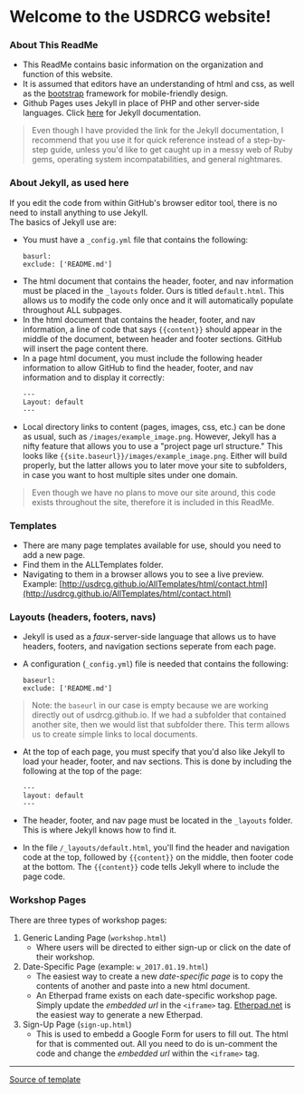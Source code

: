 # Welcome to the USDRCG website!

### About This ReadMe
* This ReadMe contains basic information on the organization and function of this website. 
* It is assumed that editors have an understanding of html and css, as well as the [bootstrap](https://www.w3schools.com/bootstrap/) framework for mobile-friendly design.
* Github Pages uses Jekyll in place of PHP and other server-side languages. Click [here](https://jekyllrb.com/docs/github-pages/) for Jekyll documentation. 
> Even though I have provided the link for the Jekyll documentation, I recommend that you use it for quick reference instead of a step-by-step guide, unless you'd like to get caught up in a messy web of Ruby gems, operating system incompatabilities, and general nightmares. 

### About Jekyll, as used here
If you edit the code from within GitHub's browser editor tool, there is no need to install anything to use Jekyll.   
The basics of Jekyll use are:
* You must have a `_config.yml` file that contains the following:
    ```
    basurl:
    exclude: ['README.md']
    ``` 
* The html document that contains the header, footer, and nav information must be placed in the `_layouts` folder. Ours is titled `default.html`. This allows us to modify the code only once and it will automatically populate throughout ALL subpages.
* In the html document that contains the header, footer, and nav information, a line of code that says `{{content}}` should appear in the middle of the document, between header and footer sections. GitHub will insert the page content there.
* In a page html document, you must include the following header information to allow GitHub to find the header, footer, and nav information and to display it correctly:
    ```
    ---
    Layout: default
    ---
    ```
* Local directory links to content (pages, images, css, etc.) can be done as usual, such as `/images/example_image.png`. However, Jekyll has a nifty feature that allows you to use a "project page url structure." This looks like `{{site.baseurl}}/images/example_image.png`. Either will build properly, but the latter allows you to later move your site to subfolders, in case you want to host multiple sites under one domain. 
> Even though we have no plans to move our site around, this code exists throughout the site, therefore it is included in this ReadMe.

### Templates

* There are many page templates available for use, should you need to add a new page. 
* Find them in the ALLTemplates folder. 
* Navigating to them in a browser allows you to see a live preview. Example: [http://usdrcg.github.io/AllTemplates/html/contact.html](http://usdrcg.github.io/AllTemplates/html/contact.html)

### Layouts (headers, footers, navs)
* Jekyll is used as a _faux_-server-side language that allows us to have headers, footers, and navigation sections seperate from each page.
* A configuration (`_config.yml`) file is needed that contains the following:

    ```
    baseurl:   
    exclude: ['README.md']
    ```

 > Note: the `baseurl` in our case is empty because we are working directly out of usdrcg.github.io. 
 > If we had a subfolder that contained another site, then we would list that subfolder there. 
 > This term allows us to create simple links to local documents.
 
 * At the top of each page, you must specify that you'd also like Jekyll to load your header, footer, and nav sections. This is done by including the following at the top of the page:

    ```
    ---   
    layout: default   
    ---
    ```

* The header, footer, and nav page must be located in the `_layouts` folder. This is where Jekyll knows how to find it.
* In the file `/_layouts/default.html`, you'll find the header and navigation code at the top, followed by `{{content}}` on the middle, then footer code at the bottom. The `{{content}}` code tells Jekyll where to include the page code.
 
 ### Workshop Pages
 
 There are three types of workshop pages:   
 1. Generic Landing Page (`workshop.html`)  
    * Where users will be directed to either sign-up or click on the date of their workshop.   
 2. Date-Specific Page (example: `w_2017.01.19.html`)  
     * The easiest way to create a new *date-specific page* is to copy the contents of another and paste into a new html document.   
     * An Etherpad frame exists on each date-specific workshop page. Simply update the _embedded url_ in the `<iframe>` tag. [Etherpad.net](http://etherpad.net) is the easiest way to generate a new Etherpad.   
 3. Sign-Up Page (`sign-up.html`)   
     * This is used to embedd a Google Form for users to fill out. The html for that is commented out. All you need to do is un-comment the code and change the _embedded url_ within the `<iframe>` tag.   
 
 
 
<hr>

[Source of template](https://wrapbootstrap.com/theme/bizwrap-elegant-bootstrap-4-template-WB07PT66X)
